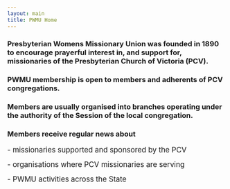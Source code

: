 ```yaml
---
layout: main
title: PWMU Home
---
```


### Presbyterian Womens Missionary Union was founded in 1890 to encourage prayerful interest in, and support for, missionaries of the Presbyterian Church of Victoria (PCV).


### PWMU membership is open to members and adherents of PCV congregations. 

### Members are usually organised into branches operating under the authority of the Session of the local congregation.


### Members receive regular news about

<big>    - missionaries supported and sponsored by the PCV</big>

<big>    - organisations where PCV missionaries are serving</big>

<big>    - PWMU activities across the State</big>


